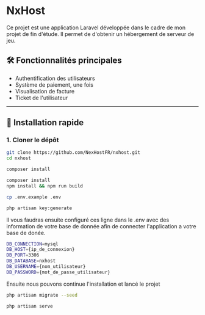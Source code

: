 # NxHost

Ce projet est une application Laravel développée dans le cadre de mon projet de fin d'étude. Il permet de d'obtenir un hébergement de serveur de jeu.

## 🛠 Fonctionnalités principales

- Authentification des utilisateurs
- Système de paiement, une fois
- Visualisation de facture
- Ticket de l'utilisateur

---

## 🚀 Installation rapide

### 1. Cloner le dépôt

```bash
git clone https://github.com/NexHostFR/nxhost.git
cd nxhost

composer install

composer install
npm install && npm run build

cp .env.example .env

php artisan key:generate
```

Il vous faudras ensuite configuré ces ligne dans le .env avec des information de votre base de donnée afin de connecter l'application a votre base de donée.

```bash
DB_CONNECTION=mysql
DB_HOST={ip_de_connexion}
DB_PORT=3306
DB_DATABASE=nxhost
DB_USERNAME={nom_utilisateur}
DB_PASSWORD={mot_de_passe_utilisateur}
```

Ensuite nous pouvons continue l'installation et lancé le projet

```bash
php artisan migrate --seed

php artisan serve
```